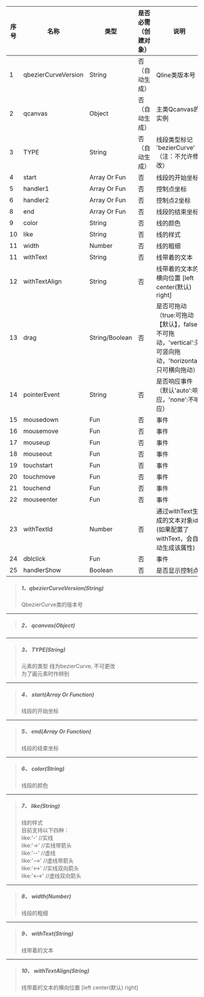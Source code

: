 | 序号 | 名称                | 类型           | 是否必需（创建对象） | 说明                                                         |
| ---- | ------------------- | -------------- | -------------------- | ------------------------------------------------------------ |
| 1    | qbezierCurveVersion | String         | 否（自动生成）       | Qline类版本号                                                |
| 2    | qcanvas             | Object         | 否（自动生成）       | 主类Qcanvas的实例                                            |
| 3    | TYPE                | String         | 否（自动生成）       | 线段类型标记 'bezierCurve' （注：不允许修改）                |
| 4    | start               | Array Or Fun   | 否                   | 线段的开始坐标                                               |
| 5    | handler1            | Array Or Fun   | 否                   | 控制点坐标                                                   |
| 6    | handler2           | Array Or Fun   | 否                   | 控制点2坐标                                                  |
| 8    | end                 | Array Or Fun   | 否                   | 线段的结束坐标                                               |
| 9    | color               | String         | 否                   | 线的颜色                                                     |
| 10   | like                | String         | 否                   | 线的样式                                                     |
| 11   | width               | Number         | 否                   | 线的粗细                                                     |
| 11    | withText            | String         | 否                   | 线带着的文本                                                 |
| 12   | withTextAlign       | String         | 否                   | 线带着的文本的横向位置 \[left center\(默认\) right\]         |
| 13    | drag                | String/Boolean | 否                   | 是否可拖动（true:可拖动【默认】，false:不可拖动，'vertical':只可竖向拖动，'horizontal':只可横向拖动） |
| 14   | pointerEvent        | String         | 否                   | 是否响应事件（默认'auto':响应，'none':不响应）               |
| 15   | mousedown           | Fun            | 否                   | 事件                                                         |
| 16   | mousemove           | Fun            | 否                   | 事件                                                         |
| 17    | mouseup             | Fun            | 否                   | 事件                                                         |
| 18   | mouseout            | Fun            | 否                   | 事件                                                         |
| 19     | touchstart          | Fun            | 否                   | 事件                                                         |
| 20   | touchmove           | Fun            | 否                   | 事件                                                         |
| 21   | touchend            | Fun            | 否                   | 事件                                                         |
| 22   | mouseenter          | Fun            | 否                   | 事件                                                         |
| 23    | withTextId          | Number         | 否                   | 通过withText生成的文本对象id (如果配置了withText，会自动生成该属性) |
| 24   | dblclick            | Fun            | 否                   | 事件                                                         |
| 25 | handlerShow | Boolean | 否 | 是否显示控制点 |

> ##### 1、qbezierCurveVersion\(String\)
>
> QbezierCurve类的版本号 

---

> ##### 2、 qcanvas\(Object\) 

---

> ##### 3、 TYPE\(String\)
>
> 元素的类型 线为bezierCurve, 不可更改  
> 为了画元素时作辨别

---

> ##### 4、 start\(Array Or Function\)
>
> 线段的开始坐标

---

> ##### 5、 end\(Array Or Function\)
>
> 线段的结束坐标

---

> ##### 6、 color\(String\)
>
> 线段的颜色

---

> ##### 7、 like\(String\)
>
> 线的样式  
> 目前支持以下四种：  
> like:'-' //实线  
> like:'-&gt;' //实线带箭头  
> like:'--' //虚线  
> like:'--&gt;' //虚线带箭头  
> like:'&lt;-&gt;' //实线双向箭头  
> like:'&lt;--&gt;' //虚线双向箭头

---

> ##### 8、 width\(Number\)
>
> 线段的粗细

---

> ##### 9、 withText\(String\)
>
> 线带着的文本

---

> ##### 10、 withTextAlign\(String\)
>
> 线带着的文本的横向位置 \[left center\(默认\) right\]




